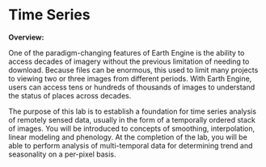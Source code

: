 # Time Series

**Overview:** 

One of the paradigm-changing features of Earth Engine is the ability to access decades of imagery without the previous limitation of needing to download. Because files can be enormous, this used to limit many projects to viewing two or three images from different periods. With Earth Engine, users can access tens or hundreds of thousands of images to understand the status of places across decades. 

The purpose of this lab is to establish a foundation for time series analysis of remotely sensed data, usually in the form of a temporally ordered stack of images. You will be introduced to concepts of smoothing, interpolation, linear modeling and phenology. At the completion of the lab, you will be able to perform analysis of multi-temporal data for determining trend and seasonality on a per-pixel basis.







 